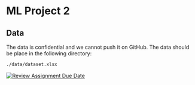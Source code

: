 # ML Project 2

## Data

The data is confidential and we cannot push it on GitHub. The data should be place in the following directory:

```txt
./data/dataset.xlsx
```

[![Review Assignment Due Date](https://classroom.github.com/assets/deadline-readme-button-22041afd0340ce965d47ae6ef1cefeee28c7c493a6346c4f15d667ab976d596c.svg)](https://classroom.github.com/a/UDdkOEMs)
